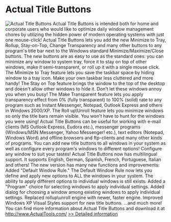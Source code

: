 # Actual Title Buttons
![Actual Title Buttons](https://mycommerce.akamaized.net/api/pimages/P158218/BIG/158218.GIF)
Actual Title Buttons is intended both for home and corporate users who would like to optimize daily window management chores by utilizing the hidden power of modern operating systems with just one mouse-click!
Actual Title Buttons lets you add the new Minimize to Tray, Rollup, Stay-on-Top, Change Transparency and many other buttons to any program's title bar next to the Windows standard Minimize/Maximize/Close buttons.
The new buttons are as easy to use as the standard ones: you can minimize any window to system tray, force it to stay on top of other windows, make it semi-transparent, or roll up it with a single mouse click.
The Minimize to Tray feature lets you save the taskbar space by hiding window to a tray icon. Make your own taskbar less cluttered and more handy!
The Stay on Top feature brings the window to the top of the desktop and doesn't allow other windows to hide it. Don't let these windows annoy you when you busy!
The Make Transparent feature lets you apply transparency effect from 0% (fully transparent) to 100% (solid) rate to any program such as Instant Messenger, Notepad, Outlook Express and others in Windows 2000/XP.
The Roll up\Unroll feature lets you minimize windows so only the title bars remain visible. You won't have to hunt for the windows you were using!
Actual Title Buttons can be useful for working with e-mail clients (MS Outlook Express, Eudora etc.), messenger programs (Windows/MSN Messenger, Yahoo Messenger! etc.), text editors (Notepad, Windows Word) and offline browsers and ftp-clients and many other kinds of programs.
You can add new title buttons to all windows in your system as well as configure every program's windows to different options! Configure any window to suit your tastes!
Actual Title Buttons now has multilingual support. It supports English, German, Spanish, French, Portuguese, Italian and others!
The new version has many new functions and improvements:
Added "Default Window Rule." The Default Window Rule now lets you define and apply new options to ALL the windows in your system. The ability to apply different options to individual windows is still exists.
Added a "Program" choice for selecting windows to apply individual settings.
Added dialog for choosing a window among existing windows to apply individual settings.
Replaced rollup\unroll engine with newer, faster engine.
Improved Windows XP Visual Styles support for new title buttons.
...and much more!
You can find more information about Actual Title Buttons and download it at http://www.ActualTools.com/
[>> Detailed information](https://secure.shareit.com/shareit/product.html?productid=158218&affiliateid=200057808)